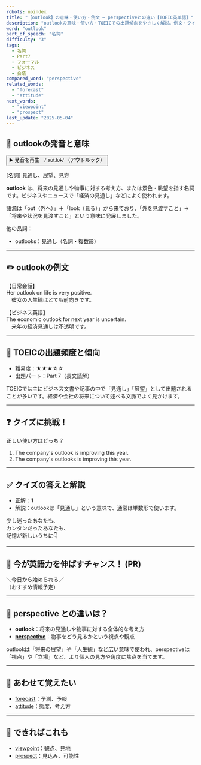 ```yaml
---
robots: noindex
title: "【outlook】の意味・使い方・例文 ― perspectiveとの違い【TOEIC英単語】"
description: "outlookの意味・使い方・TOEICでの出題傾向をやさしく解説。例文・クイズ付きでperspectiveとの違いもわかりやすく学べます。"
word: "outlook"
part_of_speech: "名詞"
difficulty: "3"
tags:
  - 名詞
  - Part7
  - フォーマル
  - ビジネス
  - 会議
compared_word: "perspective"
related_words:
  - "forecast"
  - "attitude"
next_words:
  - "viewpoint"
  - "prospect"
last_update: "2025-05-04"
---
```


## 🔰 outlookの発音と意味

<button class="play-audio" onclick="playTTS('outlook')">
  <span class="play-audio-main">
    ▶️ 発音を再生　/ˈaʊt.lʊk/
  </span>
  <span class="play-audio-sub">
    （アウトルック）
  </span>
</button>

[名詞] 見通し、展望、見方

**outlook** は、将来の見通しや物事に対する考え方、または景色・眺望を指す名詞です。ビジネスやニュースで「経済の見通し」などによく使われます。

語源は「out（外へ）」＋「look（見る）」から来ており、「外を見渡すこと」→「将来や状況を見渡すこと」という意味に発展しました。

他の品詞：  
- outlooks：見通し（名詞・複数形）

---

## ✏️ outlookの例文

【日常会話】  
Her outlook on life is very positive.  
　彼女の人生観はとても前向きです。

【ビジネス英語】  
The economic outlook for next year is uncertain.  
　来年の経済見通しは不透明です。

---

## 🎯 TOEICの出題頻度と傾向

- 難易度：★★★☆☆
- 出題パート：Part 7（長文読解）

TOEICでは主にビジネス文書や記事の中で「見通し」「展望」として出題されることが多いです。経済や会社の将来について述べる文脈でよく見かけます。

---

## ❓ クイズに挑戦！

正しい使い方はどっち？

1. The company's outlook is improving this year.  
2. The company's outlooks is improving this year.

---

## ✅ クイズの答えと解説

- 正解：**1**
- 解説：outlookは「見通し」という意味で、通常は単数形で使います。

少し迷ったあなたも、  
カンタンだったあなたも、  
記憶が新しいうちに👇️

---

## 🚀 今が英語力を伸ばすチャンス！ (PR)

<div class="info-center">
＼今日から始められる／<br>  
（おすすめ情報予定）
</div>

---

## 🤔  perspective との違いは？

- **outlook**：将来の見通しや物事に対する全体的な考え方
- **[perspective](/word/perspective/)**：物事をどう見るかという視点や観点

outlookは「将来の展望」や「人生観」など広い意味で使われ、perspectiveは「視点」や「立場」など、より個人の見方や角度に焦点を当てます。

---

## 🧩 あわせて覚えたい

- [forecast](/word/forecast/)：予測、予報
- [attitude](/word/attitude/)：態度、考え方

---

## 📖 できればこれも

- [viewpoint](/word/viewpoint/)：観点、見地
- [prospect](/word/prospect/)：見込み、可能性

<!-- cvid: aid45_bid10 -->
